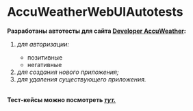 # AccuWeatherWebUIAutotests
<b>Разработаны автотесты для сайта <a href="https://developer.accuweather.com/">Developer AccuWeather</a>:</b><br>
<ol><li><i>для авторизации:</i></li>
<ul>
  <li>позитивные</li>
  <li>негативные</li>
</ul>
<li><i>для создания нового приложения;</i></li>
<li><i>для удаления существующего приложения.</i></li></ol>
<br>
<b>Тест-кейсы можно посмотреть <i><a href="https://docs.google.com/spreadsheets/d/19OGLU2VpDEI8ScSmPuKU6Esxt392eqM6eLdnv9mRHrI/edit?usp=sharing">тут.</a></i><b>

